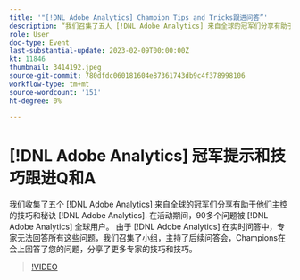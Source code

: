 ```yaml
---
title: '"[!DNL Adobe Analytics] Champion Tips and Tricks跟进问答”'
description: “我们召集了五人 [!DNL Adobe Analytics] 来自全球的冠军们分享有助于他们主控的技巧和秘诀 [!DNL Adobe Analytics]. During the event, over 90 questions were asked by [!DNL Adobe Analytics] 全球用户。 由于 [!DNL Adobe Analytics] 在实时问答中，专家无法回答所有这些问题，我们召集了小组，主持了后续问答会，Champions在会上回答了您的问题，分享了更多专家的技巧和技巧。”
role: User
doc-type: Event
last-substantial-update: 2023-02-09T00:00:00Z
kt: 11846
thumbnail: 3414192.jpeg
source-git-commit: 780dfdc060181604e87361743db9c4f378998106
workflow-type: tm+mt
source-wordcount: '151'
ht-degree: 0%

---
```



# [!DNL Adobe Analytics] 冠军提示和技巧跟进Q和A

我们收集了五个 [!DNL Adobe Analytics] 来自全球的冠军们分享有助于他们主控的技巧和秘诀 [!DNL Adobe Analytics]. 在活动期间，90多个问题被 [!DNL Adobe Analytics] 全球用户。 由于 [!DNL Adobe Analytics] 在实时问答中，专家无法回答所有这些问题，我们召集了小组，主持了后续问答会，Champions在会上回答了您的问题，分享了更多专家的技巧和技巧。

>[!VIDEO](https://video.tv.adobe.com/v/3414192/?quality=12&learn=on)
